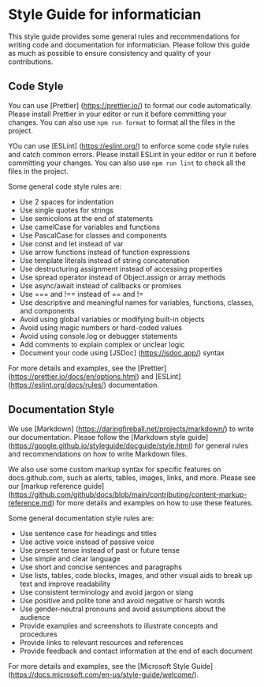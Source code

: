 # Style Guide for informatician

This style guide provides some general rules and recommendations for writing code and documentation for informatician. Please follow this guide as much as possible to ensure consistency and quality of your contributions.

## Code Style

You can use [Prettier] (https://prettier.io/) to format our code automatically. Please install Prettier in your editor or run it before committing your changes. You can also use `npm run format` to format all the files in the project.

YOu can use [ESLint] (https://eslint.org/) to enforce some code style rules and catch common errors. Please install ESLint in your editor or run it before committing your changes. You can also use `npm run lint` to check all the files in the project.

Some general code style rules are:

- Use 2 spaces for indentation
- Use single quotes for strings
- Use semicolons at the end of statements
- Use camelCase for variables and functions
- Use PascalCase for classes and components
- Use const and let instead of var
- Use arrow functions instead of function expressions
- Use template literals instead of string concatenation
- Use destructuring assignment instead of accessing properties
- Use spread operator instead of Object.assign or array methods
- Use async/await instead of callbacks or promises
- Use === and !== instead of == and !=
- Use descriptive and meaningful names for variables, functions, classes, and components
- Avoid using global variables or modifying built-in objects
- Avoid using magic numbers or hard-coded values
- Avoid using console.log or debugger statements
- Add comments to explain complex or unclear logic
- Document your code using [JSDoc] (https://jsdoc.app/) syntax

For more details and examples, see the [Prettier] (https://prettier.io/docs/en/options.html) and [ESLint] (https://eslint.org/docs/rules/) documentation.

## Documentation Style

We use [Markdown] (https://daringfireball.net/projects/markdown/) to write our documentation. Please follow the [Markdown style guide] (https://google.github.io/styleguide/docguide/style.html) for general rules and recommendations on how to write Markdown files.

We also use some custom markup syntax for specific features on docs.github.com, such as alerts, tables, images, links, and more. Please see our [markup reference guide] (https://github.com/github/docs/blob/main/contributing/content-markup-reference.md) for more details and examples on how to use these features.

Some general documentation style rules are:

- Use sentence case for headings and titles
- Use active voice instead of passive voice
- Use present tense instead of past or future tense
- Use simple and clear language
- Use short and concise sentences and paragraphs
- Use lists, tables, code blocks, images, and other visual aids to break up text and improve readability
- Use consistent terminology and avoid jargon or slang
- Use positive and polite tone and avoid negative or harsh words
- Use gender-neutral pronouns and avoid assumptions about the audience
- Provide examples and screenshots to illustrate concepts and procedures
- Provide links to relevant resources and references
- Provide feedback and contact information at the end of each document

For more details and examples, see the [Microsoft Style Guide] (https://docs.microsoft.com/en-us/style-guide/welcome/).